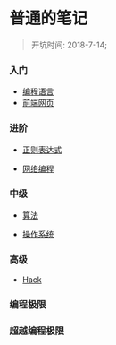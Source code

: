 #   普通的笔记

> 开坑时间: 2018-7-14;

### 入门

+ [编程语言](/docs/Level-1/Languages/index.md )
+ [前端网页](/docs/Level-1/Front-End/index.md)

### 进阶

+ [正则表达式]()

+ [网络编程](/docs/Level-2/WEB/index.md)


### 中级

+ [算法](/docs/Level-3/Algorithms/index.md)

+ [操作系统](/docs/Level-3/System/index.md)

### 高级

+ [Hack](/docs/Level-4/Hack/index.md)

### 编程极限

### 超越编程极限
